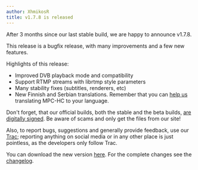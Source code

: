 ```yaml
---
author: XhmikosR
title: v1.7.8 is released
---
```


After 3 months since our last stable build, we are happy to announce v1.7.8.

This release is a bugfix release, with many improvements and a few new features.

Highlights of this release:

* Improved DVB playback mode and compatibility
* Support RTMP streams with librtmp style parameters
* Many stability fixes (subtitles, renderers, etc)
* New Finnish and Serbian translations. Remember that you can [help us](https://trac.mpc-hc.org/wiki/Translations)
  translating MPC-HC to your language.

Don't forget, that our official builds, both the stable and the beta builds,
[are digitally signed](/2013/02/25/binaries-are-signed/).
Be aware of scams and only get the files from our site!

Also, to report bugs, suggestions and generally provide feedback, use our [Trac](https://trac.mpc-hc.org/);
reporting anything on social media or in any other place is just pointless, as the developers only follow Trac.

You can download the new version [here](/downloads/).
For the complete changes see the [changelog](/changelog/).
